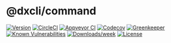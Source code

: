 @dxcli/command
==============

[![Version](https://img.shields.io/npm/v/@dxcli/command.svg)](https://npmjs.org/package/@dxcli/command)
[![CircleCI](https://circleci.com/gh/dxcli/command/tree/master.svg?style=svg)](https://circleci.com/gh/dxcli/command/tree/master)
[![Appveyor CI](https://ci.appveyor.com/api/projects/status/github/dxcli/command?branch=master&svg=true)](https://ci.appveyor.com/project/heroku/command/branch/master)
[![Codecov](https://codecov.io/gh/dxcli/command/branch/master/graph/badge.svg)](https://codecov.io/gh/dxcli/command)
[![Greenkeeper](https://badges.greenkeeper.io/dxcli/command.svg)](https://greenkeeper.io/)
[![Known Vulnerabilities](https://snyk.io/test/npm/@dxcli/command/badge.svg)](https://snyk.io/test/npm/@dxcli/command)
[![Downloads/week](https://img.shields.io/npm/dw/@dxcli/command.svg)](https://npmjs.org/package/@dxcli/command)
[![License](https://img.shields.io/npm/l/@dxcli/command.svg)](https://github.com/dxcli/command/blob/master/package.json)
